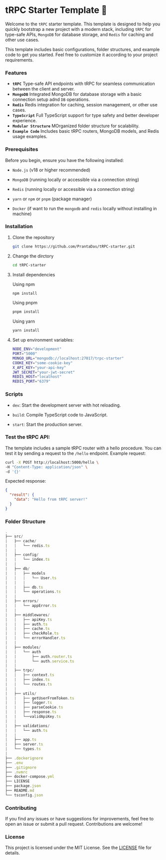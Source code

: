 # tRPC Starter Template       🐬

Welcome to the `tRPC` starter template. This template is designed to help you quickly bootstrap a new project with a modern stack, including `tRPC` for type-safe APIs, `MongoDB` for database storage, and `Redis` for caching and other use cases.

This template includes basic configurations, folder structures, and example code to get you started. Feel free to customize it according to your project requirements.

### Features
* **`tRPC`** Type-safe API endpoints with tRPC for seamless communication between the client and server.
* **`MongoDB`** Integrated MongoDB for database storage with a basic connection setup adnd `DB` operations.
* **`Redis`** Redis integration for caching, session management, or other use cases.
* **`TypeScript`** Full TypeScript support for type safety and better developer experience.
* **`Modular Structure`** MOrganized folder structure for scalability.
* **`Example Code`** Includes basic tRPC routers, MongoDB models, and Redis usage examples.

### Prerequisites
Before you begin, ensure you have the following installed:

* `Node.js` (v18 or higher recommended)

* `MongoDB` (running locally or accessible via a connection string)

* `Redis` (running locally or accessible via a connection string)

* `yarn` or `npm` or `pnpm` (package manager)

* `Docker` (if want to run the `mongodb` and `redis` locally without installing in machine)

### Installation

1. Clone the repository

    ```bash
    git clone https://github.com/PrantaDas/tRPC-starter.git
    ```

2. Change the dirctory

    ```bash
    cd tRPC-starter
    ```

3. Install dependencies

    Using npm 

    ```bash
    npm install
    ```

    Using pnpm 

    ```bash
    pnpm install
    ```

    Using yarn 

    ```bash
    yarn install
    ```

4. Set up environment variables:
    ```bash
    NODE_ENV="development"
    PORT="5000"
    MONGO_URL="mongodb://localhost:27017/trpc-starter"
    COOKE_KEY="some-cookie-key"
    X_API_KEY="your-api-key"
    JWT_SECRET="your-jwt-secret"
    REDIS_HOST="localhost"
    REDIS_PORT="6379"
    ```

### Scripts
* `dev`: Start the development server with hot reloading.

* `build`: Compile TypeScript code to JavaScript.

* `start`: Start the production server.

### Test the tRPC API:
The template includes a sample tRPC router with a hello procedure. You can test it by sending a request to the `/hello` endpoint.
Example request:
```bash
curl -X POST http://localhost:5000/hello \
-H "Content-Type: application/json" \
-d '{}'
```
Expected response:


```json
{
  "result": {
    "data": "Hello from tRPC server!"
  }
}
```


### Folder Structure

```typescript
.
├── src/
|   ├── cache/
|   |   └── redis.ts
|   |
|   ├── config/
|   |   └── index.ts
|   |
|   ├── db/
|   |   ├── models
|   |   |   └── User.ts
|   |   |
|   |   ├── db.ts
|   |   └── operations.ts
|   |
|   ├── errors/
|   |   └── appError.ts
|   |
|   ├── middlewares/
|   |   ├── apiKey.ts
|   |   ├── auth.ts
|   |   ├── cache.ts
|   |   ├── checkRole.ts
|   |   └── errorHandler.ts
|   |
|   ├── modules/
|   |   └── auth
|   |       ├── auth.router.ts
|   |       └── auth.service.ts
|   |
|   ├── trpc/
|   |   ├── context.ts
|   |   ├── index.ts
|   |   └── routes.ts
|   | 
|   ├── utils/
|   |   ├── getUserFromToken.ts
|   |   ├── logger.ts
|   |   ├── parseCookie.ts
|   |   ├── response.ts
|   |   └──validApiKey.ts
|   |
|   ├── validations/
|   |   └── auth.ts
|   |
|   ├── app.ts
|   ├── server.ts
|   └── types.ts
|
├── .dockerignore
├── .env
├── .gitignore
├── .nvmrc
├── docker-compose.yml
├── LICENSE
├── package.json
├── README.md
└── tsconfig.json
```


### Contributing
If you find any issues or have suggestions for improvements, feel free to open an issue or submit a pull request. Contributions are welcome!

### License
This project is licensed under the MIT License. See the [LICENSE](https://github.com/PrantaDas/trpc-starter/blob/main/LICENSE) file for details.